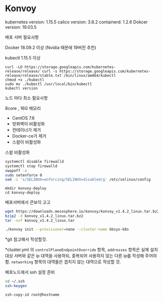 # Konvoy

kubernetes version: 1.15.5 calico version: 3.8.2 containerd: 1.2.6 Dokcer version: 19.03.5

배포 서버 필요사항

Docker 18.09.2 이상 (Nvidia 때문에 19버전 추천)

kubectl 1.15.5 이상

```
curl -LO https://storage.googleapis.com/kubernetes-release/release/`curl -s https://storage.googleapis.com/kubernetes-release/release/stable.txt`/bin/linux/amd64/kubectl
chmod +x ./kubectl
sudo mv ./kubectl /usr/local/bin/kubectl
kubectl version
```

노드 마다 최소 필요사항

8core , 16G 메모리

- CentOS 7.6
- 방화벽이 비활성화
- 컨테이너가 제거
- Docker-ce가 제거
- 스왑이 비활성화

스왑 비활성화

```bash
systemctl disable firewalld
systemctl stop firewalld
swapoff -a
sudo setenforce 0
sed -i 's/SELINUX=enforcing/SELINUX=disabled/g' /etc/selinux/config 
```

```
mkdir konvoy-deploy
cd konvoy-deploy
```

배포서버에서 콘보이 고고

```bash
wget https://downloads.mesosphere.io/konvoy/konvoy_v1.4.2_linux.tar.bz2
bzip2 -d konvoy_v1.4.2_linux.tar.bz2
tar -xvf konvoy_v1.4.2_linux.tar
```

```bash
./konvoy init --provisioner=none --cluster-name kbsys-k8s
```

*git 참고해서 작성할것.

*cluster.yml 의 `controlPlaneEndpointOverride` 항목, `addresses` 항목은 실제 설치 대상 서버와 같은 ip 대역을 사용하되, 중복되어 사용하지 않는 다른 ip를 작성해 주어야 함. `networking` 항목의 대역들은 겹치지 않는 대역으로 작성할 것.

배포노드에서 ssh 설정 준비

```bash
cd ~/.ssh
ssh-keygen
```

```bash
ssh-copy-id root@hostname
```
